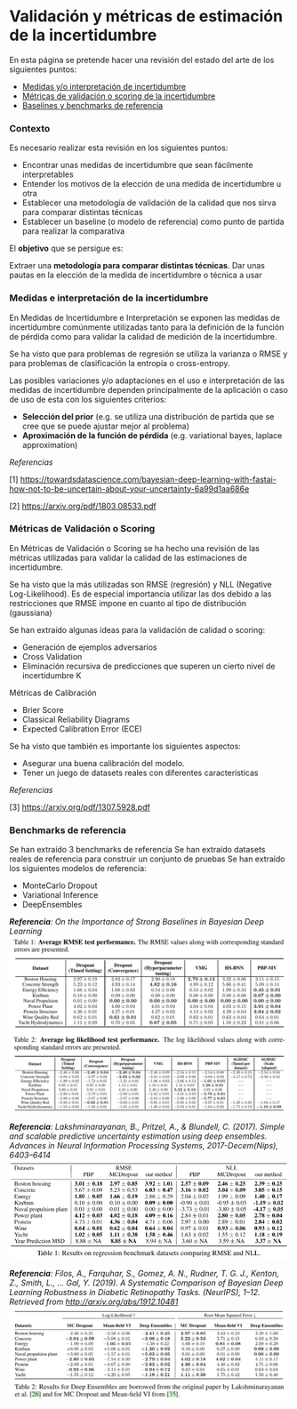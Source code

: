 # Validación y métricas de estimación de la incertidumbre


En esta página se pretende hacer una revisión del estado del arte de los siguientes puntos:

* [Medidas y/o interpretación de incertidumbre](#medidas)
* [Métricas de validación o scoring de la incertidumbre](#metricas)
* [Baselines y benchmarks de referencia](#benchmarks)


### Contexto 

Es necesario realizar esta revisión en los siguientes puntos:

* Encontrar unas medidas de incertidumbre que sean fácilmente interpretables
* Entender los motivos de la elección de una medida de incertidumbre u otra
* Establecer una metodología de validación de la calidad que nos sirva para comparar distintas técnicas
* Establecer un baseline (o modelo de referencia) como punto de partida para realizar la comparativa

El **objetivo** que se persigue es:

Extraer una **metodología para comparar distintas técnicas**. Dar unas pautas en la elección de la medida de incertidumbre o técnica a usar

<a name="medidas"></a>
### Medidas e interpretación de la incertidumbre

En Medidas de Incertidumbre e Interpretación se exponen las medidas de incertidumbre comúnmente utilizadas tanto para la definición de la función de pérdida como para validar la calidad de medición de la incertidumbre. 

Se ha visto que para problemas de regresión se utiliza la varianza o RMSE y para problemas de clasificación la entropía o cross-entropy. 

Las posibles variaciones y/o adaptaciones en el uso e interpretación de las medidas de incertidumbre dependen principalmente de la aplicación o caso de uso de esta con los siguientes criterios:

* **Selección del prior** (e.g. se utiliza una distribución de partida que se cree que se puede ajustar mejor al problema)
* **Aproximación de la función de pérdida** (e.g. variational bayes, laplace approximation)

*Referencias*

[1] https://towardsdatascience.com/bayesian-deep-learning-with-fastai-how-not-to-be-uncertain-about-your-uncertainty-6a99d1aa686e

[2] https://arxiv.org/pdf/1803.08533.pdf


    
<a name="metricas"></a>
### Métricas de Validación o Scoring 

En Métricas de Validación o Scoring se ha hecho una revisión de las métricas utilizadas para validar la calidad de las estimaciones de incertidumbre.

Se ha visto que la más utilizadas son RMSE (regresión) y NLL (Negative Log-Likelihood). Es de especial importancia utilizar las dos debido a las restricciones que RMSE impone en cuanto al tipo de distribución (gaussiana)

Se han extraído algunas ideas para la validación de calidad o scoring:

* Generación de ejemplos adversarios 
* Cross Validation 
* Eliminación recursiva de predicciones que superen un cierto nivel de incertidumbre K

Métricas de Calibración

* Brier Score
* Classical Reliability Diagrams
* Expected Calibration Error (ECE) 

Se ha visto que también es importante los siguientes aspectos:

* Asegurar una buena calibración del modelo.
* Tener un juego de datasets reales con diferentes características

*Referencias*

[3] https://arxiv.org/pdf/1307.5928.pdf

<a name="benchmarks"></a>
### Benchmarks de referencia

Se han extraído 3 benchmarks de referencia 
Se han extraído datasets reales de referencia para construir un conjunto de pruebas
Se han extraído los siguientes modelos de referencia:
* MonteCarlo Dropout
* Variational Inference
* DeepEnsembles


***Referencia**: On the Importance of Strong Baselines in Bayesian Deep Learning*
![](img/image9.png)

***Referencia**: Lakshminarayanan, B., Pritzel, A., & Blundell, C. (2017). Simple and scalable predictive uncertainty estimation using deep ensembles. Advances in Neural Information Processing Systems, 2017-Decem(Nips), 6403–6414*
![](img/image10.png)

***Referencia**: Filos, A., Farquhar, S., Gomez, A. N., Rudner, T. G. J., Kenton, Z., Smith, L., … Gal, Y. (2019). A Systematic Comparison of Bayesian Deep Learning Robustness in Diabetic Retinopathy Tasks. (NeurIPS), 1–12. Retrieved from http://arxiv.org/abs/1912.10481*
![](img/image1.png)
